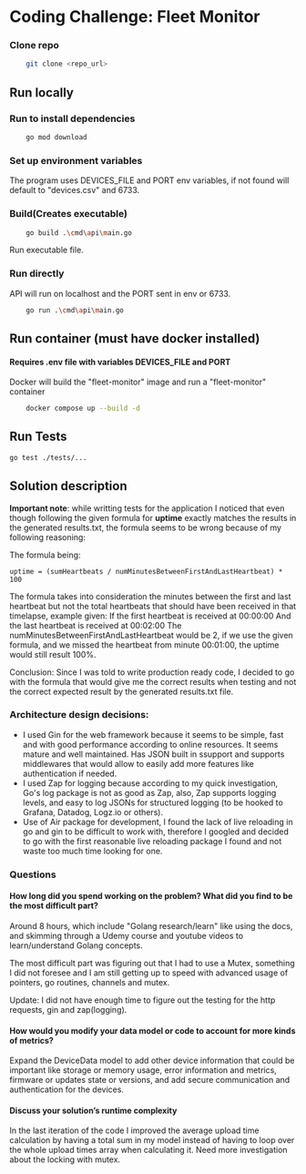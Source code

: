 
# Coding Challenge: Fleet Monitor
### Clone repo
```bash
    git clone <repo_url>
```
## Run locally
### Run to install dependencies
```bash
    go mod download
```
### Set up environment variables
The program uses DEVICES_FILE and PORT env variables, if not found will default to "devices.csv" and 6733.

### Build(Creates executable)
```bash
    go build .\cmd\api\main.go
```
Run executable file.

### Run directly
API will run on localhost and the PORT sent in env or 6733.
```bash
    go run .\cmd\api\main.go

```
## Run container (must have docker installed)
#### Requires .env file with variables DEVICES_FILE and PORT
Docker will build the "fleet-monitor" image and run a "fleet-monitor" container
```bash
    docker compose up --build -d
```

## Run Tests
```bash
go test ./tests/...
```


## Solution description

**Important note**: while writting tests for the application I noticed that even though following the given formula for **uptime** exactly matches the results in the generated results.txt, the formula seems to be wrong because of my following reasoning:

The formula being: 
```
uptime = (sumHeartbeats / numMinutesBetweenFirstAndLastHeartbeat) * 100
```

The formula takes into consideration the minutes between the first and last heartbeat but not the total heartbeats that should have been received in that timelapse, example given:
If the first heartbeat is received at 00:00:00
And the last heartbeat is received at 00:02:00
The numMinutesBetweenFirstAndLastHeartbeat would be 2, if we use the given formula, and we missed the heartbeat from minute 00:01:00, the uptime would still result 100%.

Conclusion: Since I was told to write production ready code, I decided to go with the formula that would give me the correct results when testing and not the correct expected result by the generated results.txt file.

### Architecture design decisions:
- I used Gin for the web framework because it seems to be simple, fast and with good performance according to online resources. It seems mature and well maintained. Has JSON built in ssupport and supports middlewares that would allow to easily add more features like authentication if needed.
- I used Zap for logging because according to my quick investigation, Go's log package is not as good as Zap, also, Zap supports logging levels, and easy to log JSONs for structured logging (to be hooked to Grafana, Datadog, Logz.io or others).
- Use of Air package for development, I found the lack of live reloading in go and gin to be difficult to work with, therefore I googled and decided to go with the first reasonable live reloading package I found and not waste too much time looking for one.

### Questions

#### How long did you spend working on the problem? What did you find to be the most difficult part?

Around 8 hours, which include "Golang research/learn" like using the docs, and skimming through a Udemy course and youtube videos to learn/understand Golang concepts.

The most difficult part was figuring out that I had to use a Mutex, something I did not foresee and I am still getting up to speed with advanced usage of pointers, go routines, channels and mutex.

Update: I did not have enough time to figure out the testing for the http requests, gin and zap(logging).

#### How would you modify your data model or code to account for more kinds of metrics?

Expand the DeviceData model to add other device information that could be important like storage or memory usage, error information and metrics, firmware or updates state or versions, and add secure communication and authentication for the devices.

#### Discuss your solution’s runtime complexity

In the last iteration of the code I improved the average upload time calculation by having a total sum in my model instead of having to loop over the whole upload times array when calculating it.
Need more investigation about the locking with mutex.